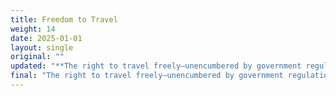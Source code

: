 ```yaml
---
title: Freedom to Travel
weight: 14
date: 2025-01-01
layout: single
original: ""
updated: "**The right to travel freely–unencumbered by government regulation, tracking or reporting–is the right of every individual. Vaccination status should never prohibit the right to travel. Government, public-private partnerships, or non-governmental organizations do not have the authority to control the ability to travel or to limit modes of transportation. Vintage vehicles, gas-powered vehicles, natural gas, or other energy source vehicles are never to be prohibited. Roads and their usage are the property of all citizens and equal access to their use shall not be infringed. Public spaces for traveling and parking, in general, should not be sold to private entities or held in public-private partnerships. (Bill of Rights:10th Amendment. Utah Constitution: Article 1, Sections 1 & 7)**"
final: "The right to travel freely–unencumbered by government regulation, tracking or reporting–is the right of every individual. Vaccination status should never prohibit the right to travel. Government, public-private partnerships, or non-governmental organizations do not have the authority to control the ability to travel or to limit modes of transportation. Vintage vehicles, gas-powered vehicles, natural gas, or other energy source vehicles are never to be prohibited. Roads and their usage are the property of all citizens and equal access to their use shall not be infringed. Public spaces for traveling and parking, in general, should not be sold to private entities or held in public-private partnerships. (Bill of Rights:10th Amendment. Utah Constitution: Article 1, Sections 1, & 7)"
---
```

